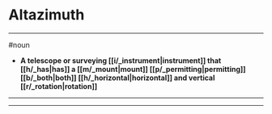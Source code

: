 # Altazimuth
---
#noun
- **A telescope or surveying [[i/_instrument|instrument]] that [[h/_has|has]] a [[m/_mount|mount]] [[p/_permitting|permitting]] [[b/_both|both]] [[h/_horizontal|horizontal]] and vertical [[r/_rotation|rotation]]**
---
---
